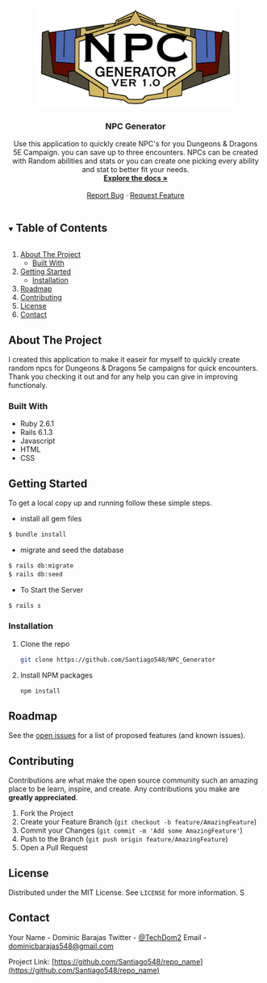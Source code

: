 
<!-- PROJECT LOGO -->
<br />
<p align="center">
  <a href="https://github.com/Santiago548/repo_name">
    <img src="frontend/images/npclogo.png" alt="Logo" width="400" height="200">
  </a>

  <h3 align="center">NPC Generator</h3>

  <p align="center">
    Use this application to quickly create NPC's for you Dungeons & Dragons 5E Campaign. you can save up to three encounters. NPCs can be created with Random abilities and stats or you can create one picking every ability and stat to better fit your needs.
    <br />
    <a href="https://github.com/Santiago548/NPC_Generator"><strong>Explore the docs »</strong></a>
    <br />
    <br />
    <!-- <a href="https://github.com/Santiago548/NPC_Generator">View Demo</a>
    · -->
    <a href="https://github.com/Santiago548/NPC_Generator/issues">Report Bug</a>
    ·
    <a href="https://github.com/Santiago548/NPC_Generator/issues">Request Feature</a>
  </p>
</p>



<!-- TABLE OF CONTENTS -->
<details open="open">
  <summary><h2 style="display: inline-block">Table of Contents</h2></summary>
  <ol>
    <li>
      <a href="#about-the-project">About The Project</a>
      <ul>
        <li><a href="#built-with">Built With</a></li>
      </ul>
    </li>
    <li>
      <a href="#getting-started">Getting Started</a>
      <ul>
        <li><a href="#installation">Installation</a></li>
      </ul>
    </li>
    <li><a href="#roadmap">Roadmap</a></li>
    <li><a href="#contributing">Contributing</a></li>
    <li><a href="#license">License</a></li>
    <li><a href="#contact">Contact</a></li>
  </ol>
</details>



<!-- ABOUT THE PROJECT -->
## About The Project
I created this application to make it easeir for myself to quickly create random npcs for Dungeons & Dragons 5e campaigns for quick encounters. 
Thank you checking it out and for any help you can give in improving functionaly. 

### Built With

* []()Ruby 2.6.1
* []()Rails 6.1.3
* []()Javascript
* []()HTML
* []()CSS



<!-- GETTING STARTED -->
## Getting Started

To get a local copy up and running follow these simple steps.
* []()install all gem files
```sh
$ bundle install
```
* []() migrate and seed the database
```sh
$ rails db:migrate
$ rails db:seed
```
* []() To Start the Server
```sh
$ rails s
```
### Installation

1. Clone the repo
   ```sh
   git clone https://github.com/Santiago548/NPC_Generator
   ```
2. Install NPM packages
   ```sh
   npm install
   ```

<!-- ROADMAP -->
## Roadmap

See the [open issues](https://github.com/Santiago548/repo_name/issues) for a list of proposed features (and known issues).



<!-- CONTRIBUTING -->
## Contributing

Contributions are what make the open source community such an amazing place to be learn, inspire, and create. Any contributions you make are **greatly appreciated**.

1. Fork the Project
2. Create your Feature Branch (`git checkout -b feature/AmazingFeature`)
3. Commit your Changes (`git commit -m 'Add some AmazingFeature'`)
4. Push to the Branch (`git push origin feature/AmazingFeature`)
5. Open a Pull Request



<!-- LICENSE -->
## License

Distributed under the MIT License. See `LICENSE` for more information.
S
<!-- CONTACT -->
## Contact

Your Name - Dominic Barajas
Twitter - [@TechDom2](https://twitter.com/TechDom2) 
Email - dominicbarajas548@gmail.com 

Project Link: [https://github.com/Santiago548/repo_name](https://github.com/Santiago548/repo_name)
